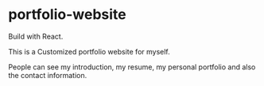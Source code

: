 # portfolio-website
	
Build with React.
	
This is a Customized portfolio website for myself.
	
People can see my introduction, my resume, my personal portfolio and also the contact information.
